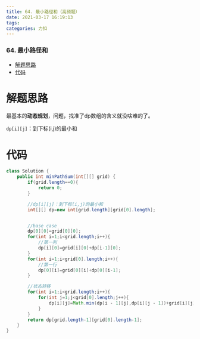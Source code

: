 ```yaml
---
title: 64. 最小路径和（高频题）
date: 2021-03-17 16:19:13
tags: 
categories: 力扣
---
```


<!--more-->

### 64\. 最小路径和

- [解题思路](#_2)
- [代码](#_6)

# 解题思路

最基本的**动态规划**，问题，找准了dp数组的含义就没啥难的了。

`dp[i][j]`：到下标\(i,j\)的最小和

# 代码

```java
class Solution {
    public int minPathSum(int[][] grid) {
        if(grid.length==0){
            return 0;
        }

        //dp[i][j]：到下标(i,j)的最小和
        int[][] dp=new int[grid.length][grid[0].length];


        //base case
        dp[0][0]=grid[0][0];
        for(int i=1;i<grid.length;i++){
            //第一列
            dp[i][0]=grid[i][0]+dp[i-1][0];
        }
        for(int i=1;i<grid[0].length;i++){
            //第一行
            dp[0][i]=grid[0][i]+dp[0][i-1];
        }

        //状态转移
        for(int i=1;i<grid.length;i++){
            for(int j=1;j<grid[0].length;j++){
                dp[i][j]=Math.min(dp[i - 1][j],dp[i][j - 1])+grid[i][j];
            }
        }
        return dp[grid.length-1][grid[0].length-1];
    }
}
```